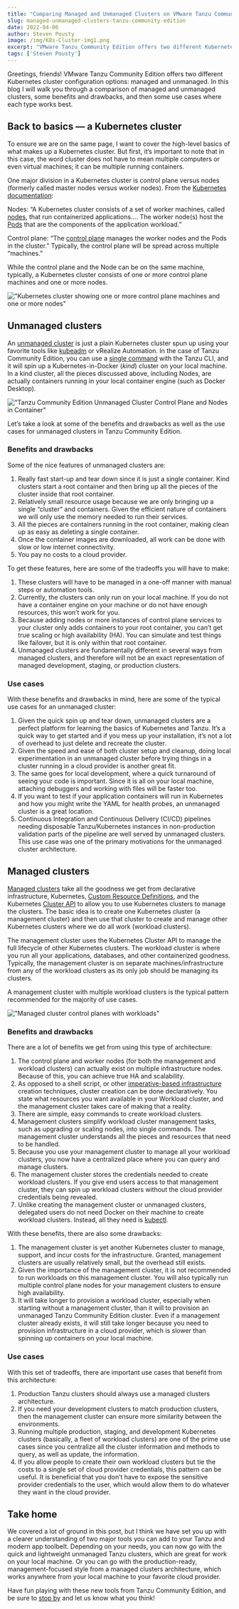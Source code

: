 ```yaml
---
title: "Comparing Managed and Unmanaged Clusters on VMware Tanzu Community Edition"
slug: managed-unmanaged-clusters-tanzu-community-edition
date: 2022-04-06
author: Steven Pousty
image: /img/K8s-Cluster-img1.png
excerpt: "VMware Tanzu Community Edition offers two different Kubernetes cluster configuration options: managed and unmanaged. In this blog I will walk you through a comparison of managed and unmanaged clusters, some benefits and drawbacks, and then some use cases where each type works best."
tags: ['Steven Pousty']
---
```

 
Greetings, friends! VMware Tanzu Community Edition offers two different Kubernetes cluster configuration options: managed and unmanaged. In this blog I will walk you through a comparison of managed and unmanaged clusters, some benefits and drawbacks, and then some use cases where each type works best.

## Back to basics — a Kubernetes cluster

To ensure we are on the same page, I want to cover the high-level basics of what makes up a Kubernetes cluster. But first, it’s important to note that in this case, the word cluster does not have to mean multiple computers or even virtual machines; it can be multiple running containers.

One major division in a Kubernetes cluster is control plane versus nodes (formerly called master nodes versus worker nodes). From the [Kubernetes documentation](https://kubernetes.io/docs/concepts/overview/components/):

Nodes:
“A Kubernetes cluster consists of a set of worker machines, called [nodes](https://kubernetes.io/docs/concepts/architecture/nodes/), that run containerized applications…. The worker node(s) host the [Pods](https://kubernetes.io/docs/concepts/workloads/pods/) that are the components of the application workload.”

Control plane:
“The [control plane](https://kubernetes.io/docs/reference/glossary/?all=true#term-control-plane) manages the worker nodes and the Pods in the cluster.” Typically, the control plane will be spread across multiple “machines.”

While the control plane and the Node can be on the same machine, typically, a Kubernetes cluster consists of one or more control plane machines and one or more nodes.

!["Kubernetes cluster showing one or more control plane machines and one or more nodes"](/img/K8s-Cluster-img1.png)

## Unmanaged clusters

An [unmanaged cluster](https://tanzucommunityedition.io/docs/v0.11/getting-started-unmanaged/) is just a plain Kubernetes cluster spun up using your favorite tools like [kubeadm](https://kubernetes.io/docs/setup/production-environment/tools/kubeadm/install-kubeadm/) or vRealize Automation. In the case of Tanzu Community Edition, you can use a [single command](https://tanzucommunityedition.io/docs/v0.11/getting-started-unmanaged/) with the Tanzu CLI, and it will spin up a Kubernetes-in-Docker (*kind*) cluster on your local machine. In a kind cluster, all the pieces discussed above, including Nodes, are actually containers running in your local container engine (such as Docker Desktop).

!["Tanzu Community Edition Unmanaged Cluster Control Plane and Nodes in Container"](/img/Cluster-Container-img2.png)

Let’s take a look at some of the benefits and drawbacks as well as the use cases for unmanaged clusters in Tanzu Community Edition.

### Benefits and drawbacks

Some of the nice features of unmanaged clusters are:

1. Really fast start-up and tear down since it is just a single container. Kind clusters start a root container and then bring up all the pieces of the cluster inside that root container.
2. Relatively small resource usage because we are only bringing up a single “cluster” and containers. Given the efficient nature of containers we will only use the memory needed to run their services.
3. All the pieces are containers running in the root container, making clean up as easy as deleting a single container.
4. Once the container images are downloaded, all work can be done with slow or low internet connectivity.
5. You pay no costs to a cloud provider.

To get these features, here are some of the tradeoffs you will have to make:

1. These clusters will have to be managed in a one-off manner with manual steps or automation tools.
2. Currently, the clusters can only run on your local machine. If you do not have a container engine on your machine or do not have enough resources, this won’t work for you.
3. Because adding nodes or more instances of control plane services to your cluster only adds containers to your root container, you can’t get true scaling or high availability (HA). You can simulate and test things like failover, but it is only within that root container.
4. Unmanaged clusters are fundamentally different in several ways from managed clusters, and therefore will not be an exact representation of managed development, staging, or production clusters.

### Use cases

With these benefits and drawbacks in mind, here are some of the typical use cases for an unmanaged cluster:

1. Given the quick spin up and tear down, unmanaged clusters are a perfect platform for learning the basics of Kubernetes and Tanzu. It’s a quick way to get started and if you mess up your installation, it’s not a lot of overhead to just delete and recreate the cluster.
2. Given the speed and ease of both cluster setup and cleanup, doing local experimentation in an unmanaged cluster before trying things in a cluster running in a cloud provider is another great fit.
3. The same goes for local development, where a quick turnaround of seeing your code is important. Since it is all on your local machine, attaching debuggers and working with files will be faster too.
4. If you want to test if your application containers will run in Kubernetes and how you might write the YAML for health probes, an unmanaged cluster is a great location.
5. Continuous Integration and Continuous Delivery (CI/CD) pipelines needing disposable Tanzu/Kubernetes instances in non-production validation parts of the pipeline are well served by unmanaged clusters. This use case was one of the primary motivations for the unmanaged cluster architecture.

## Managed clusters

[Managed clusters](https://tanzucommunityedition.io/docs/v0.11/getting-started/) take all the goodness we get from declarative infrastructure, Kubernetes, [Custom Resource Definitions](https://kubernetes.io/docs/concepts/extend-kubernetes/api-extension/custom-resources/), and the Kubernetes [Cluster API](https://cluster-api.sigs.k8s.io/) to allow you to use Kubernetes clusters to manage the clusters. The basic idea is to create one Kubernetes cluster (a management cluster) and then use that cluster to create and manage other Kubernetes clusters where we do all work (workload clusters).

The management cluster uses the Kubernetes Cluster API to manage the full lifecycle of other Kubernetes clusters. The workload cluster is where you run all your applications, databases, and other containerized goodness. Typically, the management cluster is on separate machines/infrastructure from any of the workload clusters as its only job should be managing its clusters.

A management cluster with multiple workload clusters is the typical pattern recommended for the majority of use cases.

!["Managed cluster control planes with workloads"](/img/mgmt-cluster-controlplane-img3.png)

### Benefits and drawbacks

There are a lot of benefits we get from using this type of architecture:

1. The control plane and worker nodes (for both the management and workload clusters) can actually exist on multiple infrastructure nodes. Because of this, you can achieve true HA and scalability.
2. As opposed to a shell script, or other [imperative-based infrastructure](https://openupthecloud.com/declarative-vs-imperative-infra/) creation techniques, cluster creation can be done declaratively. You state what resources you want available in your Workload cluster, and the management cluster takes care of making that a reality.
3. There are simple, easy commands to create workload clusters.
4. Management clusters simplify workload cluster management tasks, such as upgrading or scaling nodes, into single commands. The management cluster understands all the pieces and resources that need to be handled.
5. Because you use your management cluster to manage all your workload clusters, you now have a centralized place where you can query and manage clusters.
6. The management cluster stores the credentials needed to create workload clusters. If you give end users access to that management cluster, they can spin up workload clusters without the cloud provider credentials being revealed.
7. Unlike creating the management cluster or unmanaged clusters, delegated users do not need Docker on their machine to create workload clusters. Instead, all they need is [kubectl](https://kubernetes.io/docs/reference/kubectl/kubectl/).

With these benefits, there are also some drawbacks:

1. The management cluster is yet another Kubernetes cluster to manage, support, and incur costs for the infrastructure. Granted, management clusters are usually relatively small, but the overhead still exists.
2. Given the importance of the management cluster, it is not recommended to run workloads on this management cluster. You will also typically run multiple control plane nodes for your management clusters to ensure high availability.
3. It will take longer to provision a workload cluster, especially when starting without a management cluster, than it will to provision an unmanaged Tanzu Community Edition cluster. Even if a management cluster already exists, it will still take longer because you need to provision infrastructure in a cloud provider, which is slower than spinning up containers on your local machine.

### Use cases

With this set of tradeoffs, there are important use cases that benefit from this architecture:

1. Production Tanzu clusters should always use a managed clusters architecture.
2. If you need your development clusters to match production clusters, then the management cluster can ensure more similarity between the environments.
3. Running multiple production, staging, and development Kubernetes clusters (basically, a fleet of workload clusters) are one of the prime use cases since you centralize all the cluster information and methods to query, as well as update, the information.
4. If you allow people to create their own workload clusters but tie the costs to a single set of cloud provider credentials, this pattern can be useful. It is beneficial that you don’t have to expose the sensitive provider credentials to the user, which would allow them to do whatever they want in the cloud provider.

## Take home

We covered a lot of ground in this post, but I think we have set you up with a clearer understanding of two major tools you can add to your Tanzu and modern app toolbelt. Depending on your needs, you can now go with the quick and lightweight unmanaged Tanzu clusters, which are great for work on your local machine. Or you can go with the production-ready, management-focused style from a managed clusters architecture, which works anywhere from your local machine to your favorite cloud provider.

Have fun playing with these new tools from Tanzu Community Edition, and be sure to [stop by](https://tanzucommunityedition.io/community/) and let us know what you think!
